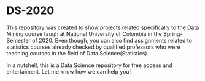 # DS-2020

This repository was created to show projects related specifically to the Data Mining course taugh at National University of Colombia
in the Spring-Semester of 2020. Even though, you can also find assignments related to statistics courses already checked by qualified
professors who were teaching courses in the field of Data Science(Statistics).

In a nutshell, this is a Data Science repository for free access and entertaiment. Let me know how we can help you!
